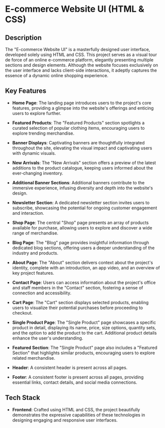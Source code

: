# E-commerce Website UI (HTML & CSS)

## Description

The "E-commerce Website UI" is a masterfully designed user interface, developed solely using HTML and CSS. This project serves as a visual tour de force of an online e-commerce platform, elegantly presenting multiple sections and design elements. Although the website focuses exclusively on the user interface and lacks client-side interactions, it adeptly captures the essence of a dynamic online shopping experience.

## Key Features

- **Home Page**: The landing page introduces users to the project's core features, providing a glimpse into the website's offerings and enticing users to explore further.

- **Featured Products**: The "Featured Products" section spotlights a curated selection of popular clothing items, encouraging users to explore trending merchandise.

- **Banner Displays**: Captivating banners are thoughtfully integrated throughout the site, elevating the visual impact and captivating users with dynamic visuals.

- **New Arrivals**: The "New Arrivals" section offers a preview of the latest additions to the product catalogue, keeping users informed about the ever-changing inventory.

- **Additional Banner Sections**: Additional banners contribute to the immersive experience, infusing diversity and depth into the website's design.

- **Newsletter Section**: A dedicated newsletter section invites users to subscribe, showcasing the potential for ongoing customer engagement and interaction.

- **Shop Page**: The central "Shop" page presents an array of products available for purchase, allowing users to explore and discover a wide range of merchandise.

- **Blog Page**: The "Blog" page provides insightful information through dedicated blog sections, offering users a deeper understanding of the industry and products.

- **About Page**: The "About" section delivers context about the project's identity, complete with an introduction, an app video, and an overview of key project features.

- **Contact Page**: Users can access information about the project's office and staff members in the "Contact" section, fostering a sense of connection and accessibility.

- **Cart Page**: The "Cart" section displays selected products, enabling users to visualize their potential purchases before proceeding to checkout.

- **Single Product Page**: The "Single Product" page showcases a specific product in detail, displaying its name, price, size options, quantity sets, and the option to add the product to the cart. Additional product details enhance the user's understanding.

- **Featured Section**: The "Single Product" page also includes a "Featured Section" that highlights similar products, encouraging users to explore related merchandise.

- **Header**: A consistent header is present across all pages.

- **Footer**: A consistent footer is present across all pages, providing essential links, contact details, and social media connections.

## Tech Stack

- **Frontend**: Crafted using HTML and CSS, the project beautifully demonstrates the expressive capabilities of these technologies in designing engaging and responsive user interfaces.
